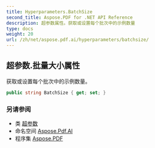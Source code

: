 ```yaml
---
title: Hyperparameters.BatchSize
second_title: Aspose.PDF for .NET API Reference
description: 超参数属性。获取或设置每个批次中的示例数量
type: docs
weight: 20
url: /zh/net/aspose.pdf.ai/hyperparameters/batchsize/
---
```

## 超参数.批量大小属性

获取或设置每个批次中的示例数量。

```csharp
public string BatchSize { get; set; }
```

### 另请参阅

* 类 [超参数](../)
* 命名空间 [Aspose.Pdf.AI](../../../aspose.pdf.ai/)
* 程序集 [Aspose.PDF](../../../)